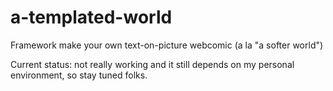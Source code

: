 a-templated-world
=================

Framework make your own text-on-picture webcomic (a la "a softer world")

Current status: not really working and it still depends on my personal environment, so stay tuned folks.
